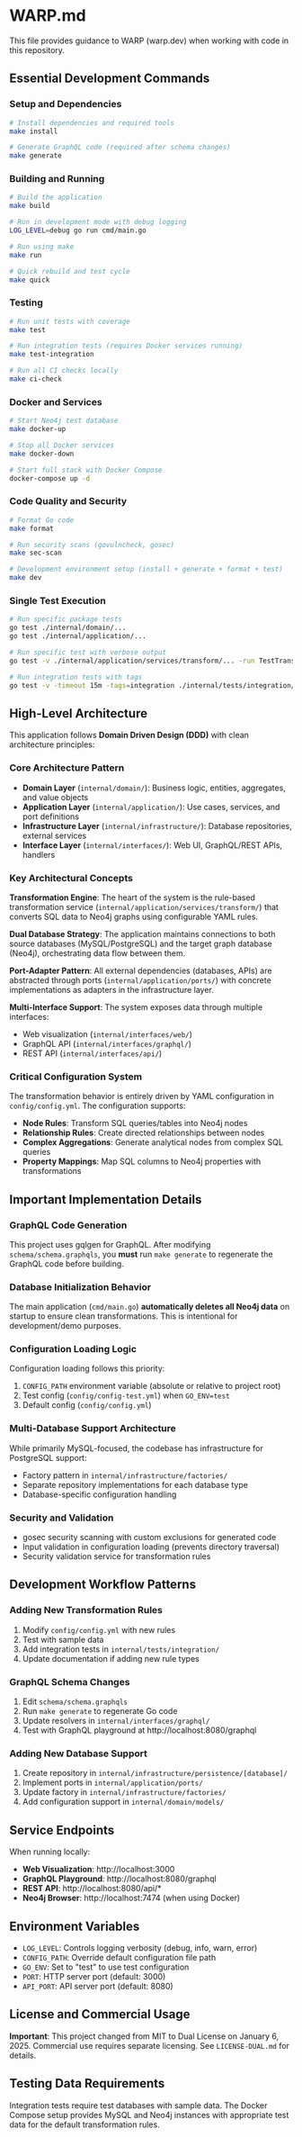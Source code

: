 # WARP.md

This file provides guidance to WARP (warp.dev) when working with code in this repository.

## Essential Development Commands

### Setup and Dependencies
```bash
# Install dependencies and required tools
make install

# Generate GraphQL code (required after schema changes)
make generate
```

### Building and Running
```bash
# Build the application
make build

# Run in development mode with debug logging
LOG_LEVEL=debug go run cmd/main.go

# Run using make
make run

# Quick rebuild and test cycle
make quick
```

### Testing
```bash
# Run unit tests with coverage
make test

# Run integration tests (requires Docker services running)
make test-integration

# Run all CI checks locally
make ci-check
```

### Docker and Services
```bash
# Start Neo4j test database
make docker-up

# Stop all Docker services
make docker-down

# Start full stack with Docker Compose
docker-compose up -d
```

### Code Quality and Security
```bash
# Format Go code
make format

# Run security scans (govulncheck, gosec)
make sec-scan

# Development environment setup (install + generate + format + test)
make dev
```

### Single Test Execution
```bash
# Run specific package tests
go test ./internal/domain/...
go test ./internal/application/...

# Run specific test with verbose output
go test -v ./internal/application/services/transform/... -run TestTransformService

# Run integration tests with tags
go test -v -timeout 15m -tags=integration ./internal/tests/integration/...
```

## High-Level Architecture

This application follows **Domain Driven Design (DDD)** with clean architecture principles:

### Core Architecture Pattern
- **Domain Layer** (`internal/domain/`): Business logic, entities, aggregates, and value objects
- **Application Layer** (`internal/application/`): Use cases, services, and port definitions  
- **Infrastructure Layer** (`internal/infrastructure/`): Database repositories, external services
- **Interface Layer** (`internal/interfaces/`): Web UI, GraphQL/REST APIs, handlers

### Key Architectural Concepts

**Transformation Engine**: The heart of the system is the rule-based transformation service (`internal/application/services/transform/`) that converts SQL data to Neo4j graphs using configurable YAML rules.

**Dual Database Strategy**: The application maintains connections to both source databases (MySQL/PostgreSQL) and the target graph database (Neo4j), orchestrating data flow between them.

**Port-Adapter Pattern**: All external dependencies (databases, APIs) are abstracted through ports (`internal/application/ports/`) with concrete implementations as adapters in the infrastructure layer.

**Multi-Interface Support**: The system exposes data through multiple interfaces:
- Web visualization (`internal/interfaces/web/`)
- GraphQL API (`internal/interfaces/graphql/`)
- REST API (`internal/interfaces/api/`)

### Critical Configuration System
The transformation behavior is entirely driven by YAML configuration in `config/config.yml`. The configuration supports:
- **Node Rules**: Transform SQL queries/tables into Neo4j nodes
- **Relationship Rules**: Create directed relationships between nodes
- **Complex Aggregations**: Generate analytical nodes from complex SQL queries
- **Property Mappings**: Map SQL columns to Neo4j properties with transformations

## Important Implementation Details

### GraphQL Code Generation
This project uses gqlgen for GraphQL. After modifying `schema/schema.graphqls`, you **must** run `make generate` to regenerate the GraphQL code before building.

### Database Initialization Behavior
The main application (`cmd/main.go`) **automatically deletes all Neo4j data** on startup to ensure clean transformations. This is intentional for development/demo purposes.

### Configuration Loading Logic
Configuration loading follows this priority:
1. `CONFIG_PATH` environment variable (absolute or relative to project root)
2. Test config (`config/config-test.yml`) when `GO_ENV=test`
3. Default config (`config/config.yml`)

### Multi-Database Support Architecture
While primarily MySQL-focused, the codebase has infrastructure for PostgreSQL support:
- Factory pattern in `internal/infrastructure/factories/`
- Separate repository implementations for each database type
- Database-specific configuration handling

### Security and Validation
- gosec security scanning with custom exclusions for generated code
- Input validation in configuration loading (prevents directory traversal)
- Security validation service for transformation rules

## Development Workflow Patterns

### Adding New Transformation Rules
1. Modify `config/config.yml` with new rules
2. Test with sample data
3. Add integration tests in `internal/tests/integration/`
4. Update documentation if adding new rule types

### GraphQL Schema Changes
1. Edit `schema/schema.graphqls`
2. Run `make generate` to regenerate Go code
3. Update resolvers in `internal/interfaces/graphql/`
4. Test with GraphQL playground at http://localhost:8080/graphql

### Adding New Database Support
1. Create repository in `internal/infrastructure/persistence/[database]/`
2. Implement ports in `internal/application/ports/`
3. Update factory in `internal/infrastructure/factories/`
4. Add configuration support in `internal/domain/models/`

## Service Endpoints

When running locally:
- **Web Visualization**: http://localhost:3000
- **GraphQL Playground**: http://localhost:8080/graphql  
- **REST API**: http://localhost:8080/api/*
- **Neo4j Browser**: http://localhost:7474 (when using Docker)

## Environment Variables

- `LOG_LEVEL`: Controls logging verbosity (debug, info, warn, error)
- `CONFIG_PATH`: Override default configuration file path
- `GO_ENV`: Set to "test" to use test configuration
- `PORT`: HTTP server port (default: 3000)
- `API_PORT`: API server port (default: 8080)

## License and Commercial Usage

**Important**: This project changed from MIT to Dual License on January 6, 2025. Commercial use requires separate licensing. See `LICENSE-DUAL.md` for details.

## Testing Data Requirements

Integration tests require test databases with sample data. The Docker Compose setup provides MySQL and Neo4j instances with appropriate test data for the default transformation rules.
